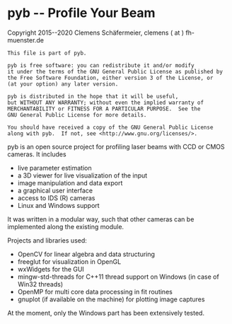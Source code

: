 # pyb -- Profile Your Beam

Copyright 2015--2020 Clemens Schäfermeier, clemens ( at ) fh-muenster.de

    This file is part of pyb.

    pyb is free software: you can redistribute it and/or modify
    it under the terms of the GNU General Public License as published by
    the Free Software Foundation, either version 3 of the License, or
    (at your option) any later version.

    pyb is distributed in the hope that it will be useful,
    but WITHOUT ANY WARRANTY; without even the implied warranty of
    MERCHANTABILITY or FITNESS FOR A PARTICULAR PURPOSE.  See the
    GNU General Public License for more details.

    You should have received a copy of the GNU General Public License
    along with pyb.  If not, see <http://www.gnu.org/licenses/>.

pyb is an open source project for profiling laser beams with CCD or CMOS cameras. It includes
  - live parameter estimation
  - a 3D viewer for live visualization of the input
  - image manipulation and data export
  - a graphical user interface
  - access to IDS (R) cameras
  - Linux and Windows support

It was written in a modular way, such that other cameras can be implemented along the existing module.

Projects and libraries used:
  - OpenCV for linear algebra and data structuring
  - freeglut for visualization in OpenGL
  - wxWidgets for the GUI
  - mingw-std-threads for C++11 thread support on Windows (in case of Win32 threads)
  - OpenMP for multi core data processing in fit routines
  - gnuplot (if available on the machine) for plotting image captures

At the moment, only the Windows part has been extensively tested.
